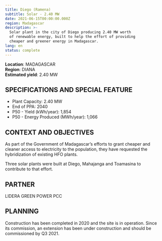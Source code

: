 ```yaml
---
title: Diego (Ramena)
subtitle: Solar - 2.40 MW
date: 2021-06-15T00:00:00.000Z
region: Madagascar
description: >-
  Solar plant in the city of Diego producing 2.40 MW worth
  of renewable energy, built to help the effort of providing
  cheaper and greener energy in Madagascar.
lang: en
status: complete
---
```

**Location**: MADAGASCAR<br>
**Region**: DIANA<br>
**Estimated yield**: 2.40 MW<br>

## SPECIFICATIONS AND SPECIAL FEATURE

* Plant Capacity: 2.40 MW
* End of PPA: 2040
* P50 - Yield (kWh/year): 1,854
* P50 - Energy Produced (MWh/year): 1,066

## CONTEXT AND OBJECTIVES

As part of the Government of Madagascar’s efforts to grant cheaper and cleaner access to electricity to the population, they have requested the hybridization of existing HFO plants.

Three solar plants were built at Diego, Mahajanga and Toamasina to contribute to that effort.

## PARTNER

LIDERA GREEN POWER PCC

## PLANNING

Construction has been completed in 2020 and the site is in operation. Since its commission, an extension has been under construction and should be commissioned by Q3 2021. 